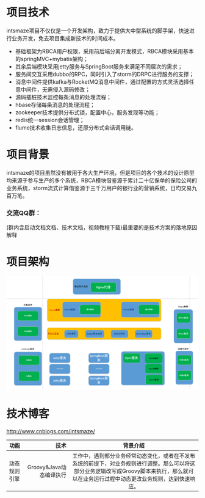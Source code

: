 # 项目技术
intsmaze项目不仅仅是一个开发架构，致力于提供大中型系统的脚手架，快速进行业务开发，免去项目集成新技术的时间成本。<br> 
* 基础框架为RBCA用户权限，采用前后端分离开发模式，RBCA模块采用基本的springMVC+mybatis架构；
* 其余后端模块采用jetty服务与SpringBoot服务来满足不同层次的需求；
* 服务间交互采用dubbo的RPC，同时引入了storm的DRPC进行服务的支撑；
* 消息中间件提供kafka与RocketMQ消息中间件，通过配置的方式灵活选择任意中间件，无需侵入源码修改； 
* 源码插桩技术监控每条消息的处理流程；
* hbase存储每条消息的处理流程；
* zookeeper技术提供分布式锁，配置中心，服务发现等功能；
* redis统一session会话管理；
* flume技术收集日志信息，还原分布式会话调用链。
# 项目背景
intsmaze的项目虽然没有被用于各大生产环境，但是项目的各个技术的设计原型均来源于参与生产的多个系统，RBCA模块借鉴源于累计二十亿保单的保险公司的业务系统，storm流式计算借鉴源于三千万用户的银行业的营销系统，日均交易九百万笔。
### 交流QQ群：
(群内含启动文档文档、技术文档，视频教程下载)最重要的是技术方案的落地原因解释
# 项目架构
![image](https://github.com/intsmaze/intsmaze/raw/master/image/intsmaze1.png)
# 技术博客
http://www.cnblogs.com/intsmaze/


| 功能        | 技术    |  背景介绍  |
| --------   | -----:   | :----: |
| 动态规则引擎        | Groovy&Java动态编译执行     |工作中，遇到部分业务经常动态变化，或者在不发布系统的前提下，对业务规则进行调整。那么可以将这部分业务逻辑改写成Groovy脚本来执行，那么就可以在业务运行过程中动态更改业务规则，达到快速响应。    |
